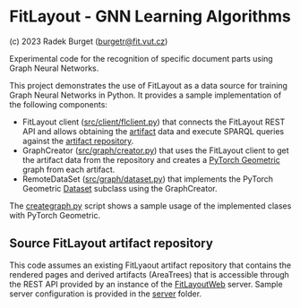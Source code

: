 FitLayout - GNN Learning Algorithms
===================================

(c) 2023 Radek Burget (burgetr@fit.vut.cz)

Experimental code for the recognition of specific document parts using Graph Neural Networks.

This project demonstrates the use of FitLayout as a data source for training Graph Neural Networks in Python.
It provides a sample implementation of the following components:

- FitLayout client ([src/client/flclient.py](src/client/flclient.py)) that connects the FitLayout REST API and allows obtaining the [artifact](https://github.com/FitLayout/FitLayout/wiki/Basic-Concepts#artifacts) data and execute SPARQL queries against the [artifact repository](https://github.com/FitLayout/FitLayout/wiki/Basic-Concepts#artifact-repository).
- GraphCreator ([src/graph/creator.py](src/graph/creator.py)) that uses the FitLayout client to get the artifact data from the repository and creates a [PyTorch Geometric](https://pytorch-geometric.readthedocs.io/en/latest/) graph from each artifact.
- RemoteDataSet ([src/graph/dataset.py](src/graph/dataset.py)) that implements the PyTorch Geometric [Dataset](https://pytorch-geometric.readthedocs.io/en/latest/tutorial/create_dataset.html) subclass using the GraphCreator.

The [creategraph.py](creategraph.py) script shows a sample usage of the implemented clases with PyTorch Geometric.


## Source FitLayout artifact repository

This code assumes an existing FitLyaout artifact repository that contains the rendered pages and derived artifacts (AreaTrees) that is accessible through the REST API provided by an instance of the [FitLayoutWeb](https://github.com/FitLayout/FitLayoutWeb) server. Sample server configuration is provided in the [server](server) folder.

